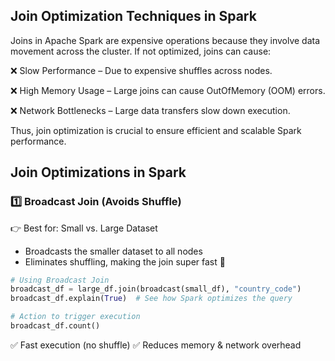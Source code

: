 ## Join Optimization Techniques in Spark  
Joins in Apache Spark are expensive operations because they involve data movement across the cluster. If not optimized, joins can cause:

❌ Slow Performance – Due to expensive shuffles across nodes.

❌ High Memory Usage – Large joins can cause OutOfMemory (OOM) errors.

❌ Network Bottlenecks – Large data transfers slow down execution.

Thus, join optimization is crucial to ensure efficient and scalable Spark performance.

## Join Optimizations in Spark

### 1️⃣ Broadcast Join (Avoids Shuffle)

👉 Best for: Small vs. Large Dataset
- Broadcasts the smaller dataset to all nodes
- Eliminates shuffling, making the join super fast 🚀

```python
# Using Broadcast Join
broadcast_df = large_df.join(broadcast(small_df), "country_code")
broadcast_df.explain(True)  # See how Spark optimizes the query

# Action to trigger execution
broadcast_df.count()
```
✅ Fast execution (no shuffle)
✅ Reduces memory & network overhead

